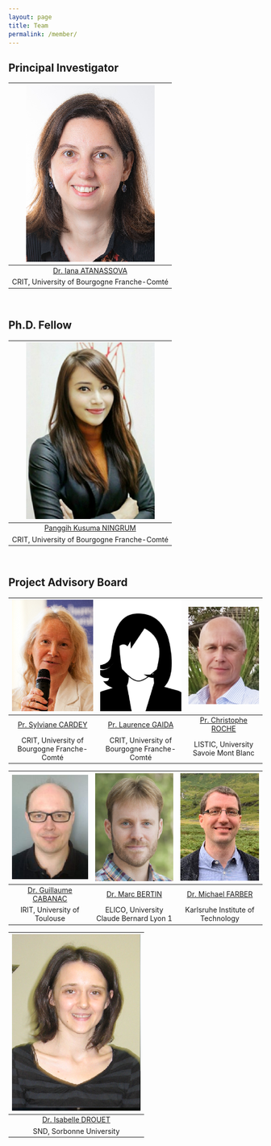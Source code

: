 ```yaml
---
layout: page
title: Team
permalink: /member/
---
```


## Principal Investigator

| ![Iana](/images/Iana.png)     | 
| :------:        |   
| [Dr. Iana ATANASSOVA](http://tesniere.univ-fcomte.fr/iana/) | 
| CRIT, University of Bourgogne Franche-Comté |


<br />

## Ph.D. Fellow

| ![Panggih](/images/panggih.png) |
| :---:        |
| [Panggih Kusuma NINGRUM](https://ningrumdaud.github.io)   |
| CRIT, University of Bourgogne Franche-Comté|


<br />

## Project Advisory Board

| ![Sylviane](/images/Sylviane_CARDEY.png) | ![Laurence](/images/image.png) | ![Christophe](/images/Chris.png) |
| :---:        |    :---:   |          :---: |
| [Pr. Sylviane CARDEY](https://www.iufrance.fr/les-membres-de-liuf/membre/1289-sylviane-cardey-greenfield.html) | [Pr. Laurence GAIDA](http://crit.univ-fcomte.fr/download/labo-lhple/document/membres-du-crit/cv-des-membres/fiche-laurence-dahan-gaida.pdf)   | [Pr. Christophe ROCHE](https://www.univ-smb.fr/listic/en/presentation_listic/membres/enseignants-chercheurs/christophe-roche/) |
| CRIT, University of Bourgogne Franche-Comté | CRIT, University of Bourgogne Franche-Comté | LISTIC, University Savoie Mont Blanc|

| ![Guillaume](/images/Marc.png) |![Marc](/images/Guillaume.png) | ![Michael](/images/Michael_Faerber.png)     |
| :---:        |    :---:   |          :---: |
| [Dr. Guillaume CABANAC](https://www.irit.fr/~Guillaume.Cabanac/) | [Dr. Marc BERTIN](https://elico-recherche.msh-lse.fr/membres/marc-bertin)   | [Dr. Michael FARBER](https://www.researchgate.net/profile/Michael_Faerber) | 
| IRIT, University of Toulouse | ELICO, University Claude Bernard Lyon 1| Karlsruhe Institute of Technology|

| ![Isabelle](/images/Isabelle_drouet.png) | 
| :---:        |
| [Dr. Isabelle DROUET](https://lettres.sorbonne-universite.fr/sites/default/files/media/2020-04/drouet%20isabelle_sept19.pdf) |
| SND, Sorbonne University |
